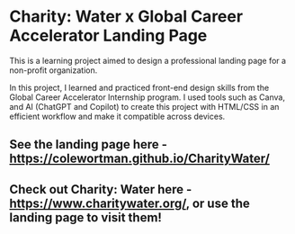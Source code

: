# Charity: Water x Global Career Accelerator Landing Page

This is a learning project aimed to design a professional landing page for a non-profit organization.

In this project, I learned and practiced front-end design skills from the Global Career Accelerator Internship program.
I used tools such as Canva, and AI (ChatGPT and Copilot) to create this project with HTML/CSS in an efficient workflow and make it compatible across devices.

## See the landing page here - https://colewortman.github.io/CharityWater/

## Check out Charity: Water here - https://www.charitywater.org/, or use the landing page to visit them!
